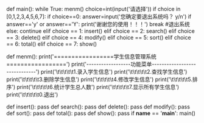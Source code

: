 def main():
    while True:
        menm()
        choice=int(input('请选择'))
        if choice in [0,1,2,3,4,5,6,7]:
            if choice==0:
                answer=input('您确定要退出系统吗？ y/n')
                if answer=='y' or answer=='Y':
                    print('谢谢您的使用！！！')
                    break #退出系统
                else:
                    continue
            elif choice == 1:
                insert()
            elif choice == 2:
                search()
            elif choice == 3:
                delete()
            elif choice == 4:
                modify()
            elif choice == 5:
                sort()
            elif choice == 6:
                total()
            elif choice == 7:
                show()


def menm():
    print('=================学生信息管理系统=================')
    print('------------------功能菜单------------------------------')
    print('\t\t\t\t\t1.录入学生信息')
    print('\t\t\t\t\t2.查找学生信息')
    print('\t\t\t\t\t3.删除学生信息')
    print('\t\t\t\t\t4.修改学生信息')
    print('\t\t\t\t\t5.排序')
    print('\t\t\t\t\t6.统计学生总人数')
    print('\t\t\t\t\t7.显示所有学生信息')
    print('\t\t\t\t\t0.退出')

def insert():
    pass
def search():
    pass
def delete():
    pass
def modify():
    pass
def sort():
    pass
def total():
    pass
def show():
    pass
if __name__ == '__main__':
    main()
